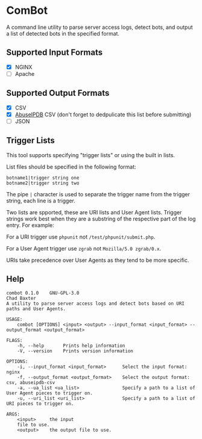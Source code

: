 # ComBot

A command line utility to parse server access logs, detect bots, and output a list of detected bots in the specified format.

## Supported Input Formats

- [x] NGINX
- [ ] Apache

## Supported Output Formats

- [x] CSV
- [x] [AbuseIPDB](https://abuseipdb.com) CSV (don't forget to dedpulicate this list before submitting)
- [ ] JSON

## Trigger Lists

This tool supports specifying "trigger lists" or using the built in lists.

List files should be specified in the following format:

```
botname1|trigger string one
botname2|trigger string two
```

The pipe `|` character is used to separate the trigger name from the trigger string, each line is a trigger.

Two lists are spported, these are URI lists and User Agent lists. Trigger strings work best when they are a substring of the respective part of the log entry. For example:

For a URI trigger use `phpunit` not `/test/phpunit/submit.php`.

For a User Agent trigger use `zgrab` not `Mozilla/5.0 zgrab/0.x`.

URIs take precedence over User Agents as they tend to be more specific.

## Help

```
combot 0.1.0	GNU-GPL-3.0
Chad Baxter
A utility to parse server access logs and detect bots based on URI paths and User Agents.

USAGE:
    combot [OPTIONS] <input> <output> --input_format <input_format> --output_format <output_format>

FLAGS:
    -h, --help       Prints help information
    -V, --version    Prints version information

OPTIONS:
    -i, --input_format <input_format>      Select the input format: nginx
    -f, --output_format <output_format>    Select the output format: csv, abuseipdb-csv
    -a, --ua_list <ua_list>                Specify a path to a list of User Agent pieces to trigger on.
    -u, --uri_list <uri_list>              Specify a path to a list of URI pieces to trigger on.

ARGS:
    <input>     the input 
    file to use.
    <output>    the output file to use.
```
